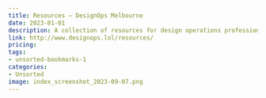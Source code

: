 ```yaml
---
title: Resources – DesignOps Melbourne
date: 2023-01-01
description: A collection of resources for design operations professionals, including tools, events, and more.
link: http://www.designops.lol/resources/
pricing: 
tags: 
- unsorted-bookmarks-1 
categories: 
- Unsorted 
image: index_screenshot_2023-09-07.png
---
```

